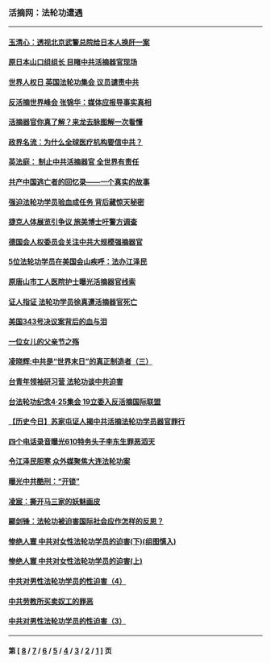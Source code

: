 ### 活摘网：法轮功遭遇
---
#### [玉清心：透视北京武警总院给日本人换肝一案](../../pages/nf5881/n13771978.md?01060430) 
#### [原日本山口组组长 目睹中共活摘器官现场](../../pages/nf5881/n13767360.md?01060430) 
#### [世界人权日 英国法轮功集会 议员谴责中共](../../pages/nf5881/n13431763.md?01060430) 
#### [反活摘世界峰会 张锦华：媒体应报导事实真相](../../pages/nf5881/n13278502.md?01060430) 
#### [活摘器官你真了解？来龙去脉图解一次看懂](../../pages/nf5881/n13013820.md?01060430) 
#### [政界名流：为什么全球医疗机构要信中共？](../../pages/nf5881/n11945479.md?01060430) 
#### [英法庭： 制止中共活摘器官 全世界有责任](../../pages/nf5881/n11330691.md?01060430) 
#### [共产中国逃亡者的回忆录——一个真实的故事](../../pages/nf5881/n10918649.md?01060430) 
#### [强迫法轮功学员验血成任务 背后藏惊天秘密](../../pages/nf5881/n4252384.md?01060430) 
#### [捷克人体展览引争议 旅美博士吁警方调查](../../pages/nf5881/n9429187.md?01060430) 
#### [德国会人权委员会关注中共大规模强摘器官](../../pages/nf5881/n8418950.md?01060430) 
#### [5位法轮功学员在美国会山疾呼：法办江泽民](../../pages/nf5881/n8101519.md?01060430) 
#### [原唐山市工人医院护士曝光活摘器官线索](../../pages/nf5881/n8076384.md?01060430) 
#### [证人指证 法轮功学员徐真遭活摘器官死亡](../../pages/nf5881/n8042467.md?01060430) 
#### [美国343号决议案背后的血与泪](../../pages/nf5881/n8020684.md?01060430) 
#### [一位女儿的父亲节之殇](../../pages/nf5881/n8014122.md?01060430) 
#### [凌晓辉:中共是“世界末日”的真正制造者（三）](../../pages/nf5881/n4210333.md?01060430) 
#### [台青年领袖研习营 法轮功谈中共迫害](../../pages/nf5881/n4141857.md?01060430) 
#### [台法轮功纪念4‧25集会 19立委入反活摘国际联盟](../../pages/nf5881/n4141821.md?01060430) 
#### [【历史今日】苏家屯证人揭中共活摘法轮功学员器官罪行](../../pages/nf5881/n4135912.md?01060430) 
#### [四个电话录音曝光610特务头子李东生罪恶滔天](../../pages/nf5881/n4040060.md?01060430) 
#### [令江泽民胆寒 众外媒聚焦大连法轮功案](../../pages/nf5881/n3932671.md?01060430) 
#### [曝光中共酷刑：“开锁”](../../pages/nf5881/n3889373.md?01060430) 
#### [凌宸：撕开马三家的妖魅画皮](../../pages/nf5881/n3849369.md?01060430) 
#### [郦剑锋：法轮功被迫害国际社会应作怎样的反思？](../../pages/nf5881/n3824560.md?01060430) 
#### [惨绝人寰 中共对女性法轮功学员的迫害(下)(组图慎入)](../../pages/nf5881/n3816285.md?01060430) 
#### [惨绝人寰 中共对女性法轮功学员的迫害(上)](../../pages/nf5881/n3815374.md?01060430) 
#### [中共对男性法轮功学员的性迫害（4）](../../pages/nf5881/n3769144.md?01060430) 
#### [中共劳教所买卖奴工的罪恶](../../pages/nf5881/n3769378.md?01060430) 
#### [中共对男性法轮功学员的性迫害（3）](../../pages/nf5881/n3768231.md?01060430) 

---
#### 第 [ [8](./8.md?01060430) / [7](./7.md?01060430) / [6](./6.md?01060430) / [5](./5.md?01060430) / [4](./4.md?01060430) / [3](./3.md?01060430) / [2](./2.md?01060430) / [1](./1.md?01060430) ] 页
